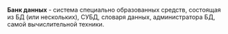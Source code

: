 **Банк данных** - система специально образованных средств, состоящая из БД (или нескольких), СУБД, словаря данных, администратора БД, самой вычислительной техники.